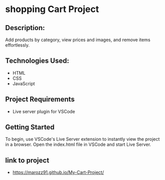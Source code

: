 # shopping Cart Project

## Description:
Add products by category, view prices and images, and remove items effortlessly. 

## Technologies Used:
- HTML
- CSS
- JavaScript

## Project Requirements
- Live server plugin for VSCode

## Getting Started
To begin, use VSCode's Live Server extension to instantly view the project in a browser. Open the index.html file in VSCode and start Live Server.

## link to project
- https://marozz91.github.io/My-Cart-Project/
